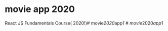 # movie app 2020

React JS Fundamentals Course( 2020!)#   m o v i e _ 2 0 2 0 _ a p p _ 1  
 #   m o v i e _ 2 0 2 0 _ a p p _ 1  
 